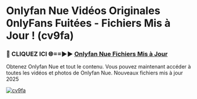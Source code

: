 # Onlyfan Nue Vidéos Originales 0nlyFans Fuitées - Fichiers Mis à Jour ! (cv9fa)

<h3>🔴 CLIQUEZ ICI 🌐==►► <a href="https://tinyurl.com/2pmr4ezf" rel="nofollow">Onlyfan Nue Fichiers Mis à Jour</a></h3>

Obtenez Onlyfan Nue et tout le contenu. Vous pouvez maintenant accéder à toutes les vidéos et photos de Onlyfan Nue. Nouveaux fichiers mis à jour 2025

[![cv9fa](https://i.imgur.com/6SNvagu.gif)](https://tinyurl.com/2pmr4ezf)
